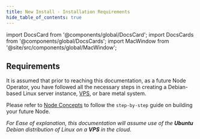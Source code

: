 ```yaml
---
title: New Install - Installation Requirements
hide_table_of_contents: true
---
```

<intro-end />

import DocsCard from '@components/global/DocsCard';
import DocsCards from '@components/global/DocsCards';
import MacWindow from '@site/src/components/global/MacWindow';

<head>
  <title>Constellation Network automation with nodectl</title>
  <meta
    name="description"
    content="nodectl installation of new Node"
  />
</head>

## Requirements

It is assumed that prior to reaching this documentation, as a future Node Operator, you have followed all the necessary steps in creating a Debian-based Linux server instance, [VPS](/validate/setup-guides/), or bare metal system.

Please refer to [Node Concepts](/validate/) to follow the `step-by-step` guide on building your future Node.

*For Ease of explanation, this documentation will assume use of the **Ubuntu** Debian distribution of Linux on a **VPS** in the cloud.*